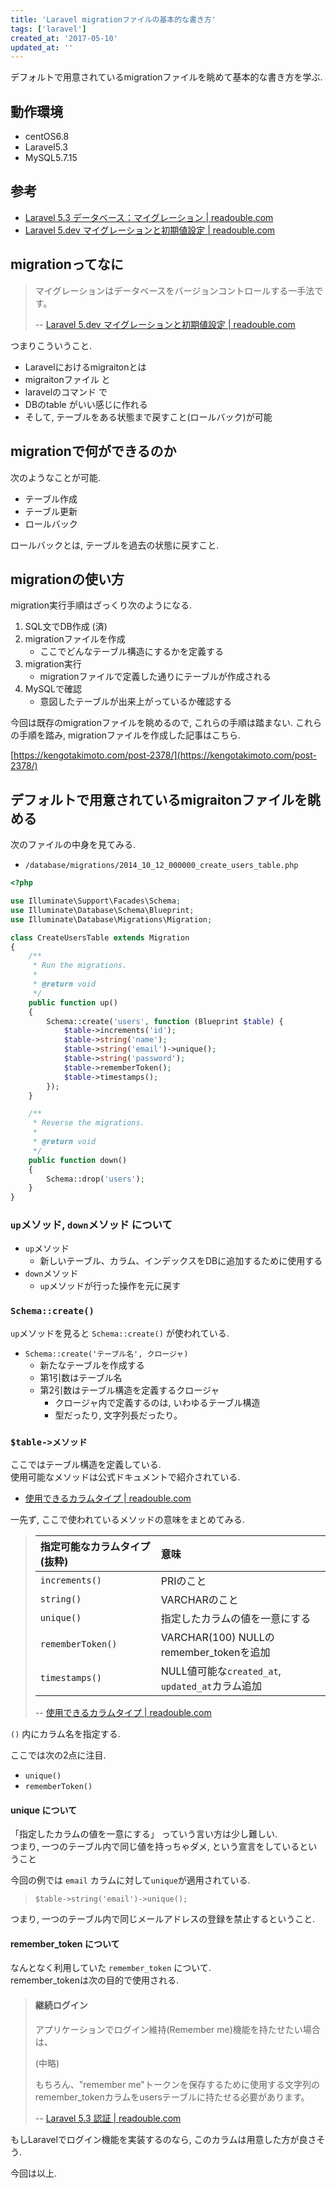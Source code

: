 ```yaml
---
title: 'Laravel migrationファイルの基本的な書き方'
tags: ['laravel']
created_at: '2017-05-10'
updated_at: ''
---
```


デフォルトで用意されているmigrationファイルを眺めて基本的な書き方を学ぶ.

## 動作環境

- centOS6.8
- Laravel5.3
- MySQL5.7.15

## 参考

- [Laravel 5.3 データベース：マイグレーション | readouble.com](https://readouble.com/laravel/5.3/ja/migrations.html)
- [Laravel 5.dev マイグレーションと初期値設定 | readouble.com](https://readouble.com/laravel/5.dev/ja/migrations.html)

## migrationってなに

> マイグレーションはデータベースをバージョンコントロールする一手法です。
>
> -- [Laravel 5.dev マイグレーションと初期値設定 | readouble.com](https://readouble.com/laravel/5.dev/ja/migrations.html)

つまりこういうこと.

- Laravelにおけるmigraitonとは
- migraitonファイル と
- laravelのコマンド で
- DBのtable がいい感じに作れる
- そして, テーブルをある状態まで戻すこと(ロールバック)が可能

## migrationで何ができるのか

次のようなことが可能.

- テーブル作成
- テーブル更新
- ロールバック

ロールバックとは, テーブルを過去の状態に戻すこと.

## migrationの使い方

migration実行手順はざっくり次のようになる.

1. SQL文でDB作成 (済)
2. migrationファイルを作成
    - ここでどんなテーブル構造にするかを定義する
3. migration実行
    - migrationファイルで定義した通りにテーブルが作成される
4. MySQLで確認
    - 意図したテーブルが出来上がっているか確認する

今回は既存のmigrationファイルを眺めるので, これらの手順は踏まない. これらの手順を踏み, migrationファイルを作成した記事はこちら.

[https://kengotakimoto.com/post-2378/](https://kengotakimoto.com/post-2378/)

## デフォルトで用意されているmigraitonファイルを眺める

次のファイルの中身を見てみる.

- `/database/migrations/2014_10_12_000000_create_users_table.php`

```php
<?php

use Illuminate\Support\Facades\Schema;
use Illuminate\Database\Schema\Blueprint;
use Illuminate\Database\Migrations\Migration;

class CreateUsersTable extends Migration
{
    /**
     * Run the migrations.
     *
     * @return void
     */
    public function up()
    {
        Schema::create('users', function (Blueprint $table) {
            $table->increments('id');
            $table->string('name');
            $table->string('email')->unique();
            $table->string('password');
            $table->rememberToken();
            $table->timestamps();
        });
    }

    /**
     * Reverse the migrations.
     *
     * @return void
     */
    public function down()
    {
        Schema::drop('users');
    }
}
```

### `up`メソッド, `down`メソッド について

- `up`メソッド
  - 新しいテーブル、カラム、インデックスをDBに追加するために使用する
- `down`メソッド
  - `up`メソッドが行った操作を元に戻す

### `Schema::create()`

`up`メソッドを見ると `Schema::create()` が使われている.

- `Schema::create('テーブル名', クロージャ)`
  - 新たなテーブルを作成する
  - 第1引数はテーブル名
  - 第2引数はテーブル構造を定義するクロージャ
    - クロージャ内で定義するのは, いわゆるテーブル構造
    - 型だったり, 文字列長だったり。

### `$table->メソッド`

ここではテーブル構造を定義している.  
使用可能なメソッドは公式ドキュメントで紹介されている.

- [使用できるカラムタイプ | readouble.com](https://readouble.com/laravel/5.3/ja/migrations.html#creating-columns)

一先ず, ここで使われているメソッドの意味をまとめてみる.

> | 指定可能なカラムタイプ(抜粋) | 意味 |
> | :-- | :-- |
> | `increments()` | PRIのこと |
> | `string()` | VARCHARのこと |
> | `unique()` | 指定したカラムの値を一意にする |
> | `rememberToken()` | VARCHAR(100) NULLのremember\_tokenを追加 |
> | `timestamps()` | NULL値可能な`created_at`, `updated_at`カラム追加 |
>
> -- [使用できるカラムタイプ | readouble.com](https://readouble.com/laravel/5.3/ja/migrations.html#creating-columns)

`()` 内にカラム名を指定する.

ここでは次の2点に注目.

- `unique()`
- `rememberToken()`

#### unique について

「指定したカラムの値を一意にする」 っていう言い方は少し難しい.  
つまり, 一つのテーブル内で同じ値を持っちゃダメ, という宣言をしているということ

今回の例では `email` カラムに対して`unique`が適用されている.

> `$table->string('email')->unique();`

つまり, 一つのテーブル内で同じメールアドレスの登録を禁止するということ.

#### remember\_token について

なんとなく利用していた `remember_token` について.  
remember\_tokenは次の目的で使用される.

> #### 継続ログイン
>
> アプリケーションでログイン維持(Remember me)機能を持たせたい場合は、  
>
> (中略)
>
> もちろん、"remember me"トークンを保存するために使用する文字列のremember\_tokenカラムをusersテーブルに持たせる必要があります。
>
> -- [Laravel 5.3 認証 | readouble.com](https://readouble.com/laravel/5.3/ja/authentication.html)

もしLaravelでログイン機能を実装するのなら, このカラムは用意した方が良さそう.

今回は以上.

